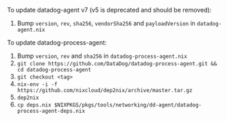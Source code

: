 To update datadog-agent v7 (v5 is deprecated and should be removed):

1. Bump `version`, `rev`, `sha256`, `vendorSha256` and `payloadVersion` in `datadog-agent.nix`

To update datadog-process-agent:

1. Bump `version`, `rev` and `sha256` in `datadog-process-agent.nix`
2. `git clone https://github.com/DataDog/datadog-process-agent.git && cd datadog-process-agent`
3. `git checkout <tag>`
4. `nix-env -i -f https://github.com/nixcloud/dep2nix/archive/master.tar.gz`
5. `dep2nix`
6. `cp deps.nix $NIXPKGS/pkgs/tools/networking/dd-agent/datadog-process-agent-deps.nix`
